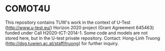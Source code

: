 # COMOT4U
This repository contains TUW's work in the context of U-Test (http://www.u-test.eu/) Horizon 2020 project (Grant Agreement 645463) funded under Call H2020-ICT-2014-1.
Some code and models are not stored here, but in the U-test private repository. 
Contact: Hong-Linh Truong (http://dsg.tuwien.ac.at/staff/truong) for further inquiry.
